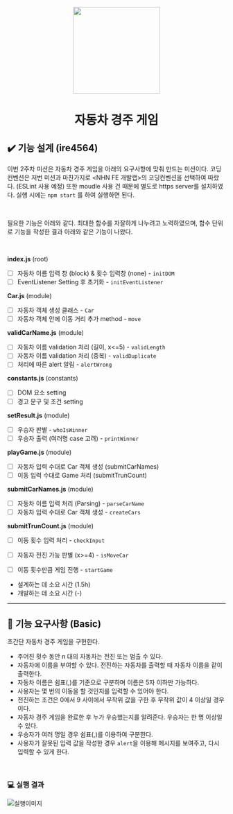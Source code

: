 <p align="middle" >
  <img width="200px;" src="https://github.com/woowacourse/javascript-racingcar-precourse/blob/main/images/racingcar_icon.png?raw=true"/>
</p>
<h1 align="middle">자동차 경주 게임</h1>

## ✔️ 기능 설계 (ire4564)

이번 2주차 미션은 자동차 경주 게임을 아래의 요구사항에 맞춰 만드는 미션이다. 코딩컨벤션은 저번 미션과 마찬가지로 <NHN FE 개발랩>의 코딩컨벤션을 선택하여 따랐다. (ESLint 사용 예정) 또한 moudle 사용 건 때문에 별도로 https server를 설치하였다. 실행 시에는 `npm start` 를 하여 실행하면 된다. <br/>

<br/>

필요한 기능은 아래와 같다. 최대한 함수를 자잘하게 나누려고 노력하였으며, 함수 단위로 기능을 작성한 결과 아래와 같은 기능이 나왔다.<br/>



<br/>

<b>index.js</b> (root)

- [ ] 자동차 이름 입력 창 (block) & 횟수 입력창 (none) - `initDOM`
- [ ] EventListener Setting 후 초기화 - `initEventListener`

<b>Car.js</b> (module)

- [ ] 자동차 객체 생성 클래스 - `Car`
- [ ] 자동차 객체 안에 이동 거리 추가 method - `move`

<b>validCarName.js</b> (module)

- [ ] 자동차 이름 validation 처리 (길이, x<=5) - `validLength`
- [ ] 자동차 이름 validation 처리 (중복) - `validDuplicate`
- [ ] 처리에 따른 alert 알림 - `alertWrong`

<b>constants.js</b> (constants)

- [ ] DOM 요소 setting
- [ ] 경고 문구 및 조건 setting  

<b>setResult.js</b> (module)

- [ ] 우승자 판별 - `whoIsWinner`
- [ ] 우승자 출력 (여러명 case 고려) - `printWinner`

<b>playGame.js</b> (module)

- [ ] 자동차 입력 수대로 Car 객체 생성 (submitCarNames)
- [ ] 이동 입력 수대로 Game 처리 (submitTrunCount)

<b>submitCarNames.js</b> (module)

- [ ] 자동차 이름 입력 처리 (Parsing) - `parseCarName` 
- [ ] 자동차 입력 수대로 Car 객체 생성 - `createCars`

<b>submitTrunCount.js</b> (module)

- [ ] 이동 횟수 입력 처리 - `checkInput`
- [ ] 자동자 전진 가능 판별 (x>=4) - `isMoveCar`
- [ ] 이동 횟수만큼 게임 진행 - `startGame`



* 설계하는 데 소요 시간 (1.5h)
* 개발하는 데 소요 시간 (-)



---
## 🎯 기능 요구사항 (Basic)
초간단 자동차 경주 게임을 구현한다.

- 주어진 횟수 동안 n 대의 자동차는 전진 또는 멈출 수 있다.
- 자동차에 이름을 부여할 수 있다. 전진하는 자동차를 출력할 때 자동차 이름을 같이 출력한다.
- 자동차 이름은 쉼표(,)를 기준으로 구분하며 이름은 5자 이하만 가능하다.
- 사용자는 몇 번의 이동을 할 것인지를 입력할 수 있어야 한다.
- 전진하는 조건은 0에서 9 사이에서 무작위 값을 구한 후 무작위 값이 4 이상일 경우이다.
- 자동차 경주 게임을 완료한 후 누가 우승했는지를 알려준다. 우승자는 한 명 이상일 수 있다.
- 우승자가 여러 명일 경우 쉼표(,)를 이용하여 구분한다.
- 사용자가 잘못된 입력 값을 작성한 경우 `alert`을 이용해 메시지를 보여주고, 다시 입력할 수 있게 한다.

<br>

### 💻 실행 결과

![실행이미지](images/result.jpg)

<br>

